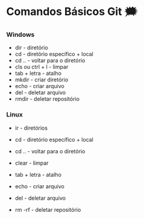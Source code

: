 # Comandos Básicos Git :right_anger_bubble:





### Windows           

- dir - diretório
- cd -  diretório específico + local
- cd .. - voltar para o diretório
- cls  ou ctrl + l - limpar
- tab + letra - atalho
- mkdir - criar diretório
- echo - criar arquivo
- del - deletar arquivo
- rmdir - deletar repositório



### Linux

- ir - diretórios

- cd - diretório específico + local

- cd .. - voltar para o diretório

- clear - limpar

- tab + letra - atalho

- echo - criar arquivo 

- del - deletar arquivo

- rm -rf - deletar repositório

  